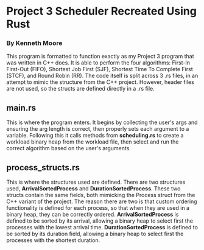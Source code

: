 # Project 3 Scheduler Recreated Using Rust
### By Kenneth Moore

This program is formatted to function exactly as my Project 3 program that was written in C++ does. It is able to perform the four algorithms: First-In First-Out (FIFO), Shortest Job First (SJF), Shortest Time To Complete First (STCF), and Round Robin (RR).
The code itself is split across 3 .rs files, in an attempt to mimic the structure from the C++ project. However, header files are not used, so the structs are defined directly in a .rs file.

## main.rs

This is where the program enters. It begins by collecting the user's args and ensuring the arg length is correct, then properly sets each argument to a variable. Following this it calls methods from **scheduling.rs** to create a workload binary heap from the workload file, then select and run the correct algorithm based on the user's arguments.

## process_structs.rs

This is where the structures used are defined. There are two structures used, **ArrivalSortedProcess** and **DurationSortedProcess**. These two structs contain the same fields, both mimicking the Process struct from the C++ variant of the project. The reason there are two is that custom ordering functionality is defined for each process, so that when they are used in a binary heap, they can be correctly ordered. **ArrivalSortedProcess** is defined to be sorted by its arrival, allowing a binary heap to select first the processes with the lowest arrival time. **DurationSortedProcess** is defined to be sorted by its duration field, allowing a binary heap to select first the processes with the shortest duration.
